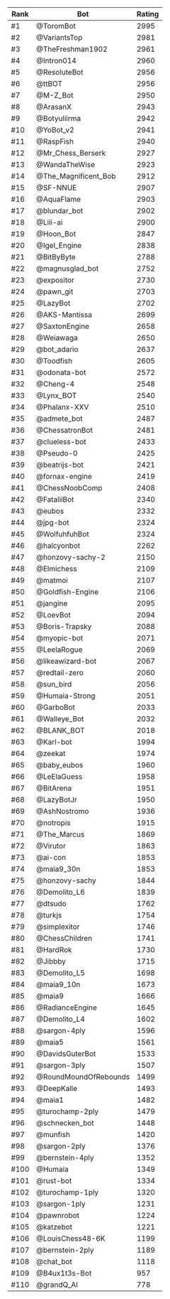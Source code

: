 Rank|Bot|Rating
---|---|---
#1|@ToromBot|2995
#2|@VariantsTop|2981
#3|@TheFreshman1902|2961
#4|@Intron014|2960
#5|@ResoluteBot|2956
#6|@ttBOT|2956
#7|@M-Z_Bot|2950
#8|@ArasanX|2943
#9|@Botyuliirma|2942
#10|@YoBot_v2|2941
#11|@RaspFish|2940
#12|@Mr_Chess_Berserk|2927
#13|@WandaTheWise|2923
#14|@The_Magnificent_Bob|2912
#15|@SF-NNUE|2907
#16|@AquaFlame|2903
#17|@blundar_bot|2902
#18|@Lili-ai|2900
#19|@Hoon_Bot|2847
#20|@Igel_Engine|2838
#21|@BitByByte|2788
#22|@magnusglad_bot|2752
#23|@expositor|2730
#24|@pawn_git|2703
#25|@LazyBot|2702
#26|@AKS-Mantissa|2699
#27|@SaxtonEngine|2658
#28|@Weiawaga|2650
#29|@bot_adario|2637
#30|@Toodfish|2605
#31|@odonata-bot|2572
#32|@Cheng-4|2548
#33|@Lynx_BOT|2540
#34|@Phalanx-XXV|2510
#35|@admete_bot|2487
#36|@ChessatronBot|2481
#37|@clueless-bot|2433
#38|@Pseudo-0|2425
#39|@beatrijs-bot|2421
#40|@fornax-engine|2419
#41|@ChessNoobComp|2408
#42|@FataliiBot|2340
#43|@eubos|2332
#44|@jpg-bot|2324
#45|@WolfuhfuhBot|2324
#46|@halcyonbot|2262
#47|@honzovy-sachy-2|2150
#48|@Elmichess|2109
#49|@matmoi|2107
#50|@Goldfish-Engine|2106
#51|@jangine|2095
#52|@LoevBot|2094
#53|@Boris-Trapsky|2088
#54|@myopic-bot|2071
#55|@LeelaRogue|2069
#56|@likeawizard-bot|2067
#57|@redtail-zero|2060
#58|@sun_bird|2056
#59|@Humaia-Strong|2051
#60|@GarboBot|2033
#61|@Walleye_Bot|2032
#62|@BLANK_BOT|2018
#63|@Karl-bot|1994
#64|@zeekat|1974
#65|@baby_eubos|1960
#66|@LeElaGuess|1958
#67|@BitArena|1951
#68|@LazyBotJr|1950
#69|@AshNostromo|1936
#70|@notropis|1915
#71|@The_Marcus|1869
#72|@Virutor|1863
#73|@ai-con|1853
#74|@maia9_30n|1853
#75|@honzovy-sachy|1844
#76|@Demolito_L6|1839
#77|@dtsudo|1762
#78|@turkjs|1754
#79|@simplexitor|1746
#80|@ChessChildren|1741
#81|@HardRok|1730
#82|@Jibbby|1715
#83|@Demolito_L5|1698
#84|@maia9_10n|1673
#85|@maia9|1666
#86|@RadianceEngine|1645
#87|@Demolito_L4|1602
#88|@sargon-4ply|1596
#89|@maia5|1561
#90|@DavidsGuterBot|1533
#91|@sargon-3ply|1507
#92|@RoundMoundOfRebounds|1499
#93|@DeepKalle|1493
#94|@maia1|1482
#95|@turochamp-2ply|1479
#96|@schnecken_bot|1448
#97|@munfish|1420
#98|@sargon-2ply|1376
#99|@bernstein-4ply|1352
#100|@Humaia|1349
#101|@rust-bot|1334
#102|@turochamp-1ply|1320
#103|@sargon-1ply|1231
#104|@pawnrobot|1224
#105|@katzebot|1221
#106|@LouisChess48-6K|1199
#107|@bernstein-2ply|1189
#108|@chat_bot|1118
#109|@B4ux1t3s-Bot|957
#110|@grandQ_AI|778
